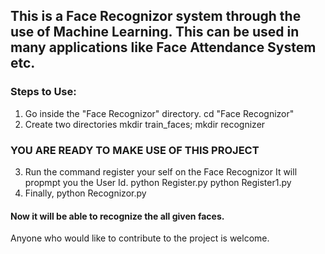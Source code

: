 ## This is a Face Recognizor system through the use of Machine Learning. This can be used in many applications like Face Attendance System etc. 

### Steps to Use:
 1) Go inside the "Face Recognizor" directory.
      cd "Face Recognizor"
 2) Create two directories
      mkdir train_faces; mkdir recognizer
  
### YOU ARE READY TO MAKE USE OF THIS PROJECT

 3) Run the command register your self on the Face Recognizor It will propmpt you the User Id.
      python Register.py
      python Register1.py
 4) Finally,
      python Recognizor.py

#### Now it will be able to recognize the all given faces.

 Anyone who would like to contribute to the project is welcome.



